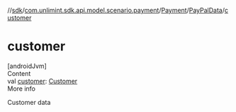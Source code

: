 //[sdk](../../../../index.md)/[com.unlimint.sdk.api.model.scenario.payment](../../index.md)/[Payment](../index.md)/[PayPalData](index.md)/[customer](customer.md)



# customer  
[androidJvm]  
Content  
val [customer](customer.md): [Customer](../../../com.unlimint.sdk.api.model/-customer/index.md)  
More info  


Customer data

  



